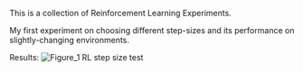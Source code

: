 This is a collection of Reinforcement Learning Experiments.

My first experiment on choosing different step-sizes and its performance on slightly-changing environments.

Results:
![Figure_1 RL step size test](https://github.com/JDVariadic/RL-Experiments/assets/19527370/b4087d02-d573-437e-99e7-59a3ef86372e)
